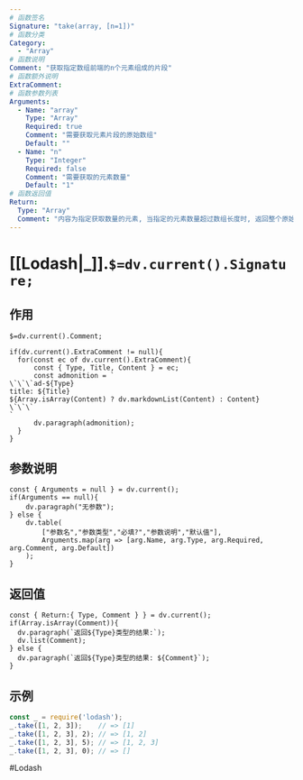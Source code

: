 ```yaml
---
# 函数签名
Signature: "take(array, [n=1])"
# 函数分类
Category:
  - "Array"
# 函数说明
Comment: "获取指定数组前端的n个元素组成的片段"
# 函数额外说明
ExtraComment:
# 函数参数列表
Arguments:
  - Name: "array"
    Type: "Array"
    Required: true
    Comment: "需要获取元素片段的原始数组"
    Default: ""
  - Name: "n"
    Type: "Integer"
    Required: false
    Comment: "需要获取的元素数量"
    Default: "1"
# 函数返回值
Return:
  Type: "Array"
  Comment: "内容为指定获取数量的元素, 当指定的元素数量超过数组长度时, 返回整个原始数组"
---
```

# [[Lodash|_]].`$=dv.current().Signature;`
## 作用

`$=dv.current().Comment;`

```dataviewjs
if(dv.current().ExtraComment != null){
  for(const ec of dv.current().ExtraComment){
	  const { Type, Title, Content } = ec;
	  const admonition = `
\`\`\`ad-${Type}
title: ${Title}
${Array.isArray(Content) ? dv.markdownList(Content) : Content}
\`\`\`
`
      dv.paragraph(admonition);
  }
}
```

## 参数说明
```dataviewjs
const { Arguments = null } = dv.current();
if(Arguments == null){
	dv.paragraph("无参数");
} else {
	dv.table(
		["参数名","参数类型","必填?","参数说明","默认值"],
		Arguments.map(arg => [arg.Name, arg.Type, arg.Required, arg.Comment, arg.Default])
	);
}
```

## 返回值
```dataviewjs
const { Return:{ Type, Comment } } = dv.current();
if(Array.isArray(Comment)){
  dv.paragraph(`返回${Type}类型的结果:`);
  dv.list(Comment);
} else {
  dv.paragraph(`返回${Type}类型的结果: ${Comment}`);
}
```

## 示例
```javascript
const _ = require('lodash');
_.take([1, 2, 3]);    // => [1]
_.take([1, 2, 3], 2); // => [1, 2]
_.take([1, 2, 3], 5); // => [1, 2, 3]
_.take([1, 2, 3], 0); // => []
```

#Lodash 